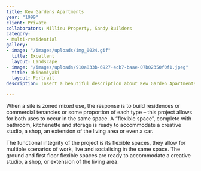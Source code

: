 ```yaml
---
title: Kew Gardens Apartments
year: "1999"
client: Private
collaborators: Millieu Property, Sandy Builders
category:
- Multi-residential
gallery:
- image: "/images/uploads/img_0024.gif"
  title: Excellent
  layout: Landscape
- image: "/images/uploads/910a833b-6927-4cb7-baae-07b02350f0f1.jpeg"
  title: Okinomiyaki
  layout: Portrait
description: Insert a beautiful description about Kew Garden Apartments.

---
```

When a site is zoned mixed use, the response is to build residences
or commercial tenancies or some proportion of each type – this project allows for both uses to occur in the same space. A “flexible space”, complete with bathroom, kitchenette and storage is ready to accommodate a creative studio, a shop, an extension of the living area or even a car.

The functional integrity of the project is its flexible spaces, they allow for multiple scenarios of work, live and socialising in the same space. The ground and first floor flexible spaces are ready to accommodate a creative studio, a shop, or extension of the living area.